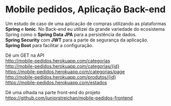 
# Mobile pedidos, Aplicação Back-end
 Um estudo de caso de uma aplicação de compras utilizando as plataformas <b>Spring</b> e <b>Ionic</b>.
 No Back-end eu utilizei da grande variedade do ecosistema Spring como o
 <b>Spring Data JPA </b> para a persistência de dados.<br>
<b>Spring Security</b> com <b>JWT</b> para a parte de segurança da aplicação.<br>
<b>Spring Boot</b> para facilitar a configuração.<br>

Dê um GET na API <br>
http://mobile-pedidos.herokuapp.com/categorias<br>
http://mobile-pedidos.herokuapp.com/categorias/{id}<br>
https://mobile-pedidos.herokuapp.com/categorias/page<br>
http://mobile-pedidos.herokuapp.com/produtos/{id}<br>
https://mobile-pedidos.herokuapp.com/estados<br>

Dê uma olhada na parte front-end do projeto<br>
https://github.com/juniorstreichan/mobile-pedidos-frontend


